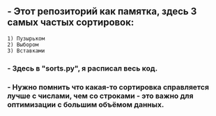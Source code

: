 

<h2>- Этот репозиторий как памятка, здесь 3 самых частых сортировок:</h2>

`1) Пузырьком` <br/>
`2) Выбором` <br/>
`3) Вставками` <br/>

<h3>- Здесь в "sorts.py", я расписал весь код.</h3>
<h3>- Нужно помнить что какая-то сортировка справляется лучше с числами, чем со строками - это важно для оптимизации с большим объёмом данных.</h3>
